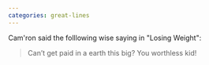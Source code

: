 ```yaml
---
categories: great-lines
---
```


Cam'ron said the folllowing wise saying in "Losing Weight":

> Can’t get paid in a earth this big? You worthless kid!
